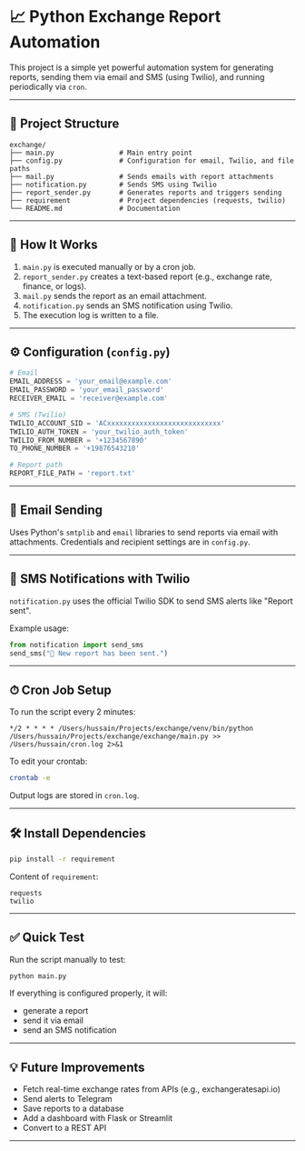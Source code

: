 # 📈 Python Exchange Report Automation

This project is a simple yet powerful automation system for generating reports, sending them via email and SMS (using Twilio), and running periodically via `cron`.

---

## 🧰 Project Structure

```
exchange/
├── main.py                # Main entry point
├── config.py              # Configuration for email, Twilio, and file paths
├── mail.py                # Sends emails with report attachments
├── notification.py        # Sends SMS using Twilio
├── report_sender.py       # Generates reports and triggers sending
├── requirement            # Project dependencies (requests, twilio)
└── README.md              # Documentation
```

---

## 🚀 How It Works

1. `main.py` is executed manually or by a cron job.
2. `report_sender.py` creates a text-based report (e.g., exchange rate, finance, or logs).
3. `mail.py` sends the report as an email attachment.
4. `notification.py` sends an SMS notification using Twilio.
5. The execution log is written to a file.

---

## ⚙️ Configuration (`config.py`)

```python
# Email
EMAIL_ADDRESS = 'your_email@example.com'
EMAIL_PASSWORD = 'your_email_password'
RECEIVER_EMAIL = 'receiver@example.com'

# SMS (Twilio)
TWILIO_ACCOUNT_SID = 'ACxxxxxxxxxxxxxxxxxxxxxxxxxxxx'
TWILIO_AUTH_TOKEN = 'your_twilio_auth_token'
TWILIO_FROM_NUMBER = '+1234567890'
TO_PHONE_NUMBER = '+19876543210'

# Report path
REPORT_FILE_PATH = 'report.txt'
```

---

## 📧 Email Sending

Uses Python's `smtplib` and `email` libraries to send reports via email with attachments. Credentials and recipient settings are in `config.py`.

---

## 📱 SMS Notifications with Twilio

`notification.py` uses the official Twilio SDK to send SMS alerts like "Report sent".

Example usage:
```python
from notification import send_sms
send_sms("📢 New report has been sent.")
```

---

## ⏱ Cron Job Setup

To run the script every 2 minutes:

```cron
*/2 * * * * /Users/hussain/Projects/exchange/venv/bin/python /Users/hussain/Projects/exchange/exchange/main.py >> /Users/hussain/cron.log 2>&1
```

To edit your crontab:
```bash
crontab -e
```

Output logs are stored in `cron.log`.

---

## 🛠 Install Dependencies

```bash
pip install -r requirement
```

Content of `requirement`:

```
requests
twilio
```

---

## ✅ Quick Test

Run the script manually to test:

```bash
python main.py
```

If everything is configured properly, it will:
- generate a report
- send it via email
- send an SMS notification

---

## 💡 Future Improvements

- Fetch real-time exchange rates from APIs (e.g., exchangeratesapi.io)
- Send alerts to Telegram
- Save reports to a database
- Add a dashboard with Flask or Streamlit
- Convert to a REST API

---
